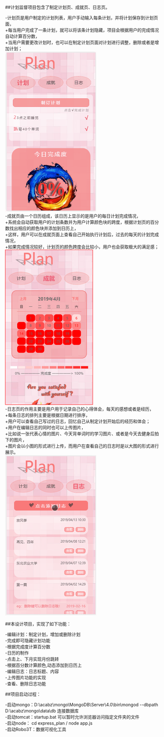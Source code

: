 ##计划监督项目包含了制定计划页、成就页、日志页。

-计划页是用户制定的计划列表，用户手动输入每条计划，并将计划保存到计划页面，<br>
        +每当用户完成了一条计划，就可以将该条计划隐藏，项目会根据用户的完成情况自动计算百分数，<br>
        +当用户需要更改计划时，也可以在制定计划页面对计划进行调整，删除或者是增加计划；<br>
        ![计划页动图](https://github.com/VasilicaWang/Planning-Supervision/blob/master/1-plan.gif) <br>
-成就页由一个日历组成，该日历上显示的是用户的每日计划完成情况，<br>
        +系统会自动获取用户的计划条数并为用户计算颜色块的跨度，根据计划页的百分数找出相应的颜色块并添加到日历上，<br>
        +这样，用户可以在成就页面上查看自己开始执行计划后，过去的每天的计划完成情况，<br>
        +如果完成情况较好，计划页的颜色跨度会比较小，用户也会获取极大的满足感；<br>
        ![成就页图片](https://github.com/VasilicaWang/Planning-Supervision/blob/master/3-achievement.PNG) <br>
-日志页的作用主要是用户用于记录自己的心得体会，每天的感想或者是经历，<br>
        +每条日志的排列主要是根据日期进行排序，<br>
        +用户可以查看自己写过的日志，回忆自己从制定计划开始后的经历和体会；<br>
        +用户在编辑日志的同时也可以上传图片，<br>
        +比如说一张代表心情的图片、今天背单词时的学习图片、或者是今天去健身后拍下的图片，<br>
        +图片会以小图的形式进行上传，而用户在查看自己的日志时是以大图的形式进行展示。<br>
        ![日志页动图](https://github.com/VasilicaWang/Planning-Supervision/blob/master/2-notepad.gif) 

##本设计项目，实现了如下功能：

-编辑计划：制定计划，增加或删除计划<br>
-完成即可隐藏计划功能<br>
-根据完成度计算百分数<br>
-日历的制作<br>
-点击上、下月实现月份跳转<br>
-根据百分数计算颜色,动态添加到日历上<br>
-编辑日志：日志标题、内容<br>
-上传图片功能的实现<br>
-查看、删除日志功能<br>



##项目启动过程：

-启动mongo：D:\acabz\mongo\MongoDB\Server\4.0\bin\mongod --dbpath D:\acabz\mongo\data\db         连接数据库<br>
-启动tomcat：startup.bat            可以暂时允许浏览器访问指定文件夹的文件<br>
-启动node： cd express_plan          /              node app.js<br>
-启动Robo3T：数据可视化工具<br>

